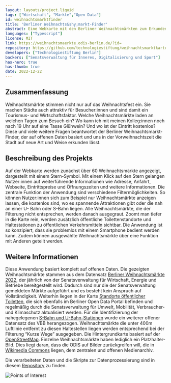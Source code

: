 ```yaml
---
layout: layouts/project.liquid
tags: ["Wirtschaft", "Märkte","Open Data"]
id: weihnachtsmarktfinder
title: 'Berliner Weihnachts&shy;markt-Finder'
abstract: Eine Webkarte mit den Berliner Weihnachtsmärkten zum Erkunden, Planen und Teilen
languages: ["Typescript"]
license: MIT
link: https://weihnachtsmaerkte.odis-berlin.de/?id=
repository: https://github.com/technologiestiftung/weihnachtsmarktkarte
developers: ["Technologiestiftung Berlin"]
backers: ["Senatsverwaltung für Inneres, Digitalisierung und Sport"]
has-hero: true
has-thumb: true
date: 2022-12-22
---
```


## Zusammenfassung

Weihnachtsmärkte stimmen nicht nur auf das Weihnachtsfest ein. Sie machen Städte auch attraktiv für Besucher:innen und sind damit ein Tourismus- und Wirtschaftsfaktor. Welche Weihnachtsmärkte laden an welchen Tagen zum Besuch ein? Wo kann ich mit meinen Kolleg:innen noch nach 19 Uhr auf eine Tasse Glühwein? Und wo ist der Eintritt kostenlos? Diese und viele weitere Fragen beantwortet der Berliner Weihnachtsmarkt-Finder, der auf offenen Daten basiert und uns in der Vorweihnachtszeit die Stadt auf neue Art und Weise erkunden lässt.

## Beschreibung des Projekts

Auf der Webkarte werden zunächst über 60 Weihnachtsmärkte angezeigt, dargestellt mit einem Stern-Symbol. Mit einem Klick auf den Stern gelangen Nutzer:innen auf weiterführende Informationen wie Adresse, Anfahrt, Webseite, Eintrittspreise und Öffnungszeiten und weitere Informationen. Die zentrale Funktion der Anwendung sind verschiedene Filtermöglichkeiten. So können Nutzer:innen sich zum Beispiel nur Weihnachtsmärkte anzeigen lassen, die kostenlos sind, wo es spannende Attraktionen gibt oder die nah an einer U- Bahn oder S-Bahn liegen. Alle Weihnachtsmärkte, die der Filterung nicht entsprechen, werden danach ausgegraut. Zoomt man tiefer in die Karte rein, werden zusätzlich öffentliche Toilettenstandorte und Haltestationen zu öffentlichen Verkehrsmitteln sichtbar. Die Anwendung ist so konzipiert, dass sie problemlos mit einem Smartphone bedient werden kann. Zudem können ausgewählte Weihnachtsmärkte über eine Funktion mit Anderen geteilt werden.

## Weitere Informationen

Diese Anwendung basiert komplett auf offenen Daten. Die gezeigten Weihnachtsmärkte stammen aus dem Datensatz  [Berliner Weihnachtsmärkte 2022](https://daten.berlin.de/datensaetze/berliner-weihnachtsmärkte-2022), der jährlich von der Senatsverwaltung für Wirtschaft, Energie und Betriebe bereitgestellt wird. Dadurch sind nur die der Senatsverwaltung gemeldeten Märkte aufgeführt und es besteht kein Anspruch auf Vollständigkeit. Weiterhin liegen in der Karte [Standorte öffentlicher Toiletten](https://daten.berlin.de/datensaetze/standorte-der-öffentlichen-toiletten), die sich ebenfalls im Berliner Open Data Portal befinden und regelmäßig durch die Senatsverwaltung für Umwelt, Mobilität, Verbraucher- und Klimaschutz aktualisiert werden. Für die Identifizierung der nahegelegenen [S-Bahn und U-Bahn-Stationen](https://daten.berlin.de/datensaetze/koordinaten-der-zugangsmöglichkeiten-zu-stationen) wurde ein weiterer offener Datensatz des VBB herangezogen. Weihnachtsmärkte die unter 400m Luftlinie entfernt zu diesen Haltestellen liegen werden entsprechend bei der Filterung “Kurze Wege” ausgegeben. Die Hintergrundkarte basiert auf der [OpenStreetMap](https://www.openstreetmap.de). Einzelne Weihnachtsmärkte haben lediglich ein Platzhalter-Bild. Dies liegt daran, dass die ODIS auf Bilder zurückgreifen will, die in [Wikimedia Commons](https://commons.wikimedia.org/wiki/Commons:First_steps/Uploading_files/de) liegen, dem zentralen und offenen Medienarchiv.

Die verarbeiteten Daten und die Skripte zur Datenprozessierung sind in diesem  [Repository](https://github.com/technologiestiftung/weihnachtsmarktkarte) zu finden.

![Points of Interest](/assets/images/projects/weihnachtsmarktfinder_pois.png)